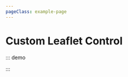 ```yaml
---
pageClass: example-page
---
```


# Custom Leaflet Control

::: demo
<template>

  <div >
    <l-map
      :zoom="zoom"
      :center="center"
      style="height: 500px; width: 100%"
    >
      <l-tile-layer
        :url="url"
        :attribution="attribution"
      />
      <l-control class="example-custom-control">
        <p @click="showAlert">
          Click me
        </p>
      </l-control>
      <l-control
        :position="'bottomleft'"
        class="custom-control-watermark"
      >
        Vue2Leaflet Watermark Control
      </l-control>
    </l-map>
  </div>
</template>

<script>
import { latLng } from "leaflet";
import { LMap, LTileLayer, LControl, fixDefaultIcons } from "vue2-leaflet";

fixDefaultIcons()

export default {
  name: "Example",
  components: {
    LMap,
    LTileLayer,
    LControl
  },
  data() {
    return {
      zoom: 13,
      center: latLng(47.41322, -1.219482),
      url: 'https://{s}.tile.openstreetmap.org/{z}/{x}/{y}.png',
      attribution:
        '&copy; <a href="http://osm.org/copyright">OpenStreetMap</a> contributors'
    };
  },
  methods: {
    showAlert() {
      alert("Click!");
    }
  }
};
</script>

<style>
.example-custom-control {
  background: #fff;
  padding: 0 0.5em;
  border: 1px solid #aaa;
  border-radius: 0.1em;
}
.custom-control-watermark {
  font-size: 200%;
  font-weight: bolder;
  color: #aaa;
  text-shadow: #555;
}
</style>

:::

